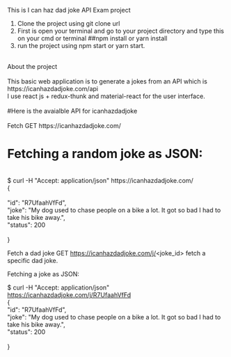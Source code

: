 This is I can haz dad joke API Exam project

1. Clone the project using git clone url
2. First is open your terminal and go to your project directory and type this on your cmd or terminal ##npm install or yarn install
3. run the project using npm start or yarn start.
<br/>
About the project<br/>
<br/>
This basic web application is to generate a jokes from an API which is https://icanhazdadjoke.com/api <br/>
I use react js + redux-thunk and material-react for the user interface. </br>
</br>
#Here is the avaialble API for icanhazdadjoke<br/>
<br/>
Fetch
GET https://icanhazdadjoke.com/
<br/>
<h1>Fetching a random joke as JSON:</h1>
<br/>
$ curl -H "Accept: application/json" https://icanhazdadjoke.com/ <br/>
{<br/>
<br/>
  "id": "R7UfaahVfFd",<br/>
  "joke": "My dog used to chase people on a bike a lot. It got so bad I had to take his bike away.",<br/>
  "status": 200<br/>
  <br/>
}

Fetch a dad joke
GET https://icanhazdadjoke.com/j/<joke_id> fetch a specific dad joke.<br/>

Fetching a joke as JSON:<br/>

$ curl -H "Accept: application/json" https://icanhazdadjoke.com/j/R7UfaahVfFd<br/>
{
<br/>
  "id": "R7UfaahVfFd",<br/>
  "joke": "My dog used to chase people on a bike a lot. It got so bad I had to take his bike away.",<br/>
  "status": 200<br/>
  <br/>
}

